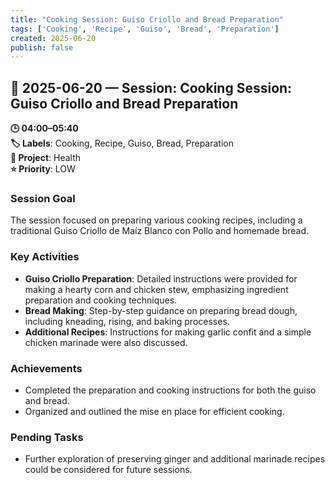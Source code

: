 ```yaml
---
title: "Cooking Session: Guiso Criollo and Bread Preparation"
tags: ['Cooking', 'Recipe', 'Guiso', 'Bread', 'Preparation']
created: 2025-06-20
publish: false
---
```


## 📅 2025-06-20 — Session: Cooking Session: Guiso Criollo and Bread Preparation

**🕒 04:00–05:40**  
**🏷️ Labels**: Cooking, Recipe, Guiso, Bread, Preparation  
**📂 Project**: Health  
**⭐ Priority**: LOW  


### Session Goal
The session focused on preparing various cooking recipes, including a traditional Guiso Criollo de Maíz Blanco con Pollo and homemade bread.

### Key Activities
- **Guiso Criollo Preparation**: Detailed instructions were provided for making a hearty corn and chicken stew, emphasizing ingredient preparation and cooking techniques.
- **Bread Making**: Step-by-step guidance on preparing bread dough, including kneading, rising, and baking processes.
- **Additional Recipes**: Instructions for making garlic confit and a simple chicken marinade were also discussed.

### Achievements
- Completed the preparation and cooking instructions for both the guiso and bread.
- Organized and outlined the mise en place for efficient cooking.

### Pending Tasks
- Further exploration of preserving ginger and additional marinade recipes could be considered for future sessions.
